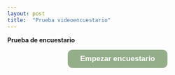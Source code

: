 ```yaml
---
layout: post
title:  "Prueba videoencuestario"
---
```


**Prueba de encuestario**
<center><a class="typeform-share button" href="https://guilleferrn.typeform.com/to/hlfUDV" data-mode="popup" style="display:inline-block;text-decoration:none;background-color:#94AE89;color:white;cursor:pointer;font-family:Helvetica,Arial,sans-serif;font-size:17px;line-height:42.5px;text-align:center;margin:0;height:42.5px;padding:0px 28px;border-radius:11px;max-width:100%;white-space:nowrap;overflow:hidden;text-overflow:ellipsis;font-weight:bold;-webkit-font-smoothing:antialiased;-moz-osx-font-smoothing:grayscale;" data-hide-headers=true data-hide-footer=true data-submit-close-delay="5" target="_blank">Empezar encuestario </a></center>

<script> (function() { var qs,js,q,s,d=document, gi=d.getElementById, ce=d.createElement, gt=d.getElementsByTagName, id="typef_orm_share", b="https://embed.typeform.com/"; if(!gi.call(d,id)){ js=ce.call(d,"script"); js.id=id; js.src=b+"embed.js"; q=gt.call(d,"script")[0]; q.parentNode.insertBefore(js,q) } })() </script>

